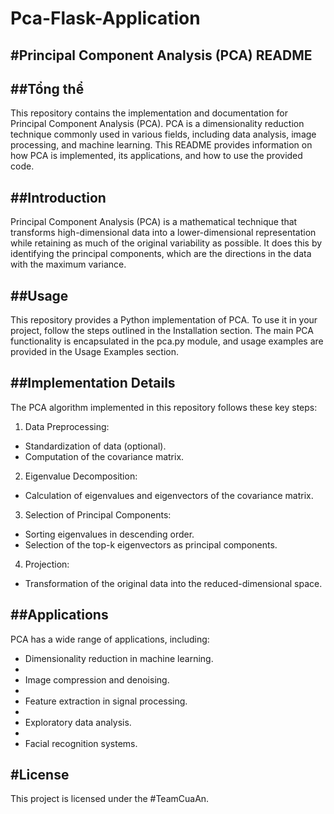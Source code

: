 # Pca-Flask-Application

#Principal Component Analysis (PCA) README
----

##Tổng thể
---------
This repository contains the implementation and documentation for Principal Component Analysis (PCA). PCA is a dimensionality reduction technique commonly used in various fields, including data analysis, image processing, and machine learning. This README provides information on how PCA is implemented, its applications, and how to use the provided code.


##Introduction
---------
Principal Component Analysis (PCA) is a mathematical technique that transforms high-dimensional data into a lower-dimensional representation while retaining as much of the original variability as possible. It does this by identifying the principal components, which are the directions in the data with the maximum variance.

##Usage
--------
This repository provides a Python implementation of PCA. To use it in your project, follow the steps outlined in the Installation section. The main PCA functionality is encapsulated in the pca.py module, and usage examples are provided in the Usage Examples section.


##Implementation Details
-------
The PCA algorithm implemented in this repository follows these key steps:
1.	Data Preprocessing:
- Standardization of data (optional).
-  Computation of the covariance matrix.
2.	Eigenvalue Decomposition:
- Calculation of eigenvalues and eigenvectors of the covariance matrix.
3.	Selection of Principal Components:
-  Sorting eigenvalues in descending order.
-  Selection of the top-k eigenvectors as principal components.
4.	Projection:
-  Transformation of the original data into the reduced-dimensional space.

##Applications
---------------
PCA has a wide range of applications, including:

-	Dimensionality reduction in machine learning.
-	
-	Image compression and denoising.
-	
-	Feature extraction in signal processing.
-	
-	Exploratory data analysis.
-	
-	Facial recognition systems.

#License
--------------------------------------------
This project is licensed under the #TeamCuaAn.

